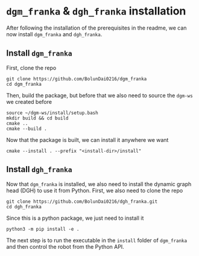 # `dgm_franka` & `dgh_franka` installation

After following the installation of the prerequisites in the readme, we can now install `dgm_franka` and `dgh_franka`. 

## Install `dgm_franka`

First, clone the repo

```console
git clone https://github.com/BolunDai0216/dgm_franka
cd dgm_franka
```

Then, build the package, but before that we also need to source the `dgm-ws` we created before

```console
source ~/dgm-ws/install/setup.bash
mkdir build && cd build
cmake ..
cmake --build .
```

Now that the package is built, we can install it anywhere we want

```console
cmake --install . --prefix "<install-dir>/install"
```

## Install `dgh_franka`

Now that `dgm_franka` is installed, we also need to install the dynamic graph head (DGH) to use it from Python. First, we also need to clone the repo

```console
git clone https://github.com/BolunDai0216/dgh_franka.git
cd dgh_franka
```

Since this is a python package, we just need to install it

```console
python3 -m pip install -e .
```

The next step is to run the executable in the `install` folder of `dgm_franka` and then control the robot from the Python API.

